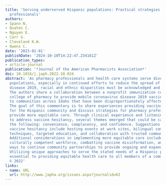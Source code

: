 ```yaml
---
title: 'Serving underserved Hispanic populations: Practical strategies for pharmacy
  professionals'
authors:
- Spann N.
- Quates C.
- Nguyen E.
- Carr G.
- Cleveland K.W.
- Owens C.
date: '2023-01-01'
publishDate: '2024-10-10T14:22:47.234161Z'
publication_types:
- article-journal
publication: '*Journal of the American Pharmacists Association*'
doi: 10.1016/j.japh.2022.10.024
abstract: 'As pharmacy professionals and health care systems serve diverse patient
  populations, especially in continued efforts to reduce the spread of coronavirus
  disease 2019, racial and ethnic disparities must be acknowledged and addressed.
  The authors share a collaboration between a nonprofit immunization coalition and
  college of pharmacy to provide mobile coronavirus disease 2019 vaccination clinics
  to communities across Idaho that have been disproportionately affected by the pandemic.
  The goal of this commentary is to share experiences providing vaccination services
  for the Hispanic community and discuss strategies for pharmacy professionals to
  provide more equitable care. Through clinical experience and listening sessions
  to address vaccine hesitancy, several themes emerged that could be categorized into
  the following: convenience, complacency, and confidence. Suggestions to overcome
  vaccine hesitancy include hosting events at work sites, bilingual communication
  techniques, targeted education, and collaboration with trusted community partners.
  Additional considerations in implementing more equitable care include creating a
  culturally competent workforce, combatting vaccine misinformation, and finding sustainable
  ways to continue community partnerships to provide ongoing and expanding services.
  Utilizing unique approaches to serve the stated needs of a Hispanic population is
  essential to providing equitable health care to all members of a community.Copyright
  © 2022'
links:
- name: URL
  url: http://www.japha.org/issues.aspx?journalid=63
---
```

